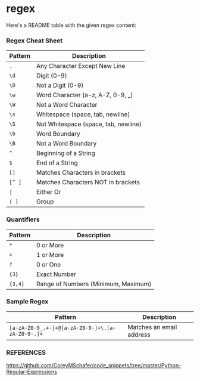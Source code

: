 # regex

Here's a README table with the given regex content:

### Regex Cheat Sheet

| Pattern    | Description                                     |
|------------|-------------------------------------------------|
| `.`        | Any Character Except New Line                   |
| `\d`       | Digit (0-9)                                     |
| `\D`       | Not a Digit (0-9)                               |
| `\w`       | Word Character (a-z, A-Z, 0-9, _)               |
| `\W`       | Not a Word Character                            |
| `\s`       | Whitespace (space, tab, newline)                |
| `\S`       | Not Whitespace (space, tab, newline)            |
| `\b`       | Word Boundary                                   |
| `\B`       | Not a Word Boundary                             |
| `^`        | Beginning of a String                           |
| `$`        | End of a String                                 |
| `[]`       | Matches Characters in brackets                  |
| `[^ ]`     | Matches Characters NOT in brackets              |
| `\|`       | Either Or                                       |
| `( )`      | Group                                           |

### Quantifiers

| Pattern    | Description                                     |
|------------|-------------------------------------------------|
| `*`        | 0 or More                                       |
| `+`        | 1 or More                                       |
| `?`        | 0 or One                                        |
| `{3}`      | Exact Number                                    |
| `{3,4}`    | Range of Numbers (Minimum, Maximum)             |

### Sample Regex

| Pattern                                         | Description                               |
|-------------------------------------------------|-------------------------------------------|
| `[a-zA-Z0-9_.+-]+@[a-zA-Z0-9-]+\.[a-zA-Z0-9-.]+` | Matches an email address                  |

### REFERENCES

https://github.com/CoreyMSchafer/code_snippets/tree/master/Python-Regular-Expressions
